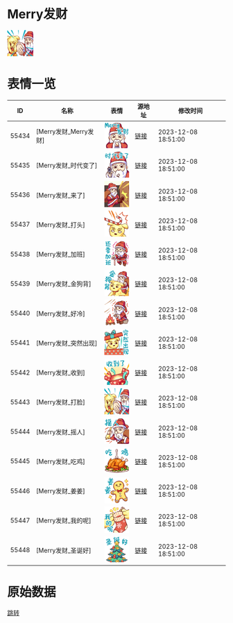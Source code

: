 # Merry发财

<img src="./cover.png" height="60" alt="cover" />

# 表情一览

|ID|名称|表情|源地址|修改时间|
|----|----|----|----|----|
|55434|[Merry发财_Merry发财]|<img src="./pic/055434_%5BMerry发财_Merry发财%5D.png" height="60" alt="Merry发财"/>|[链接](https://i0.hdslb.com/bfs/garb/f91a9dd7c14f6380caf8231b9f89d8992437bf02.png)|2023-12-08 18:51:00|
|55435|[Merry发财_时代变了]|<img src="./pic/055435_%5BMerry发财_时代变了%5D.png" height="60" alt="时代变了"/>|[链接](https://i0.hdslb.com/bfs/garb/eaa6dbe7519d1d751cefaf731d37b893cdffb1da.png)|2023-12-08 18:51:00|
|55436|[Merry发财_来了]|<img src="./pic/055436_%5BMerry发财_来了%5D.png" height="60" alt="来了"/>|[链接](https://i0.hdslb.com/bfs/garb/aa27eb5dffd37fc949995abe82279e18476ceed1.png)|2023-12-08 18:51:00|
|55437|[Merry发财_打头]|<img src="./pic/055437_%5BMerry发财_打头%5D.png" height="60" alt="打头"/>|[链接](https://i0.hdslb.com/bfs/garb/84c794e488ea0cbe063d5b35cea03cd446b5d887.png)|2023-12-08 18:51:00|
|55438|[Merry发财_加班]|<img src="./pic/055438_%5BMerry发财_加班%5D.png" height="60" alt="加班"/>|[链接](https://i0.hdslb.com/bfs/garb/fbf3e2bf7340eae139e8716b662f5e03b306fddb.png)|2023-12-08 18:51:00|
|55439|[Merry发财_金狗背]|<img src="./pic/055439_%5BMerry发财_金狗背%5D.png" height="60" alt="金狗背"/>|[链接](https://i0.hdslb.com/bfs/garb/45f5bc0077f70124044070515d8b7d7870aec866.png)|2023-12-08 18:51:00|
|55440|[Merry发财_好冷]|<img src="./pic/055440_%5BMerry发财_好冷%5D.png" height="60" alt="好冷"/>|[链接](https://i0.hdslb.com/bfs/garb/81913d12fd9a56bb1e028384a30ace3b82598093.png)|2023-12-08 18:51:00|
|55441|[Merry发财_突然出现]|<img src="./pic/055441_%5BMerry发财_突然出现%5D.png" height="60" alt="突然出现"/>|[链接](https://i0.hdslb.com/bfs/garb/a69c6970d357024db461cf0d65ee29be90fbca80.png)|2023-12-08 18:51:00|
|55442|[Merry发财_收到]|<img src="./pic/055442_%5BMerry发财_收到%5D.png" height="60" alt="收到"/>|[链接](https://i0.hdslb.com/bfs/garb/162d24e07185feab7cca96bab7e7a37cc1a4576d.png)|2023-12-08 18:51:00|
|55443|[Merry发财_打脸]|<img src="./pic/055443_%5BMerry发财_打脸%5D.png" height="60" alt="打脸"/>|[链接](https://i0.hdslb.com/bfs/garb/f41aa986922216336a37ab330a0a663011f0ae5f.png)|2023-12-08 18:51:00|
|55444|[Merry发财_摇人]|<img src="./pic/055444_%5BMerry发财_摇人%5D.png" height="60" alt="摇人"/>|[链接](https://i0.hdslb.com/bfs/garb/9860d36f081b432eb50c7cb234e16fdae74660f8.png)|2023-12-08 18:51:00|
|55445|[Merry发财_吃鸡]|<img src="./pic/055445_%5BMerry发财_吃鸡%5D.png" height="60" alt="吃鸡"/>|[链接](https://i0.hdslb.com/bfs/garb/ad96496ca95ddbd778a071d399ddbace74260deb.png)|2023-12-08 18:51:00|
|55446|[Merry发财_姜姜]|<img src="./pic/055446_%5BMerry发财_姜姜%5D.png" height="60" alt="姜姜"/>|[链接](https://i0.hdslb.com/bfs/garb/c4766b4125be793aac74be84bf98f9dcc53af918.png)|2023-12-08 18:51:00|
|55447|[Merry发财_我的呢]|<img src="./pic/055447_%5BMerry发财_我的呢%5D.png" height="60" alt="我的呢"/>|[链接](https://i0.hdslb.com/bfs/garb/dfafc135a2b3307aa6c158aa417444c32b235c89.png)|2023-12-08 18:51:00|
|55448|[Merry发财_圣诞好]|<img src="./pic/055448_%5BMerry发财_圣诞好%5D.png" height="60" alt="圣诞好"/>|[链接](https://i0.hdslb.com/bfs/garb/26a9bfb1ad7225d71d2c860f8d1dd78057942644.png)|2023-12-08 18:51:00|

# 原始数据

[跳转](./raw.json)

